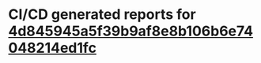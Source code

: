 # CI/CD generated reports for [4d845945a5f39b9af8e8b106b6e74048214ed1fc](https://github.com/hydephp/develop/commit/4d845945a5f39b9af8e8b106b6e74048214ed1fc)

